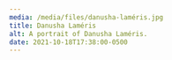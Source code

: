 ```yaml
---
media: /media/files/danusha-laméris.jpg
title: Danusha Laméris
alt: A portrait of Danusha Laméris.
date: 2021-10-18T17:38:00-0500
---
```

